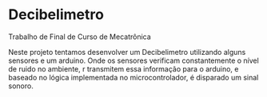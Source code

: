 # Decibelimetro
Trabalho de Final de Curso de Mecatrônica

Neste projeto tentamos desenvolver um Decibelimetro utilizando alguns sensores e um arduino. Onde os sensores verificam constantemente o nível de ruido no ambiente, r transmitem essa informação para o arduino, e baseado no lógica implementada no microcontrolador, é disparado um sinal sonoro.
